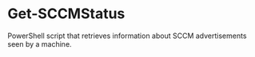Get-SCCMStatus
==============

PowerShell script that retrieves information about SCCM advertisements seen by a machine.